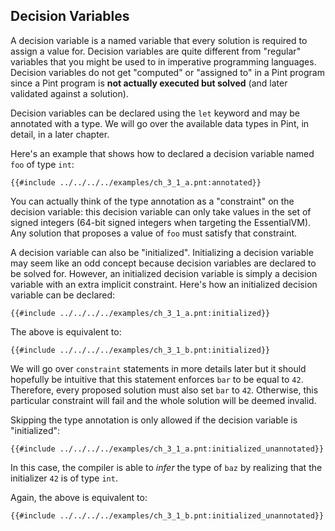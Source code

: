 ## Decision Variables

A decision variable is a named variable that every solution is required to assign a value for.
Decision variables are quite different from "regular" variables that you might be used to in
imperative programming languages. Decision variables do not get "computed" or "assigned to" in a
Pint program since a Pint program is **not actually executed but solved** (and later validated
against a solution).

Decision variables can be declared using the `let` keyword and may be annotated with a type. We will
go over the available data types in Pint, in detail, in a later chapter.

Here's an example that shows how to declared a decision variable named `foo` of type `int`:

```pint
{{#include ../../../../examples/ch_3_1_a.pnt:annotated}}
```

You can actually think of the type annotation as a "constraint" on the decision variable: this
decision variable can only take values in the set of signed integers (64-bit signed integers when
targeting the EssentialVM). Any solution that proposes a value of `foo` must satisfy that
constraint.

A decision variable can also be "initialized". Initializing a decision variable may seem like an odd
concept because decision variables are declared to be solved for. However, an initialized decision
variable is simply a decision variable with an extra implicit constraint. Here's how an initialized
decision variable can be declared:

```pint
{{#include ../../../../examples/ch_3_1_a.pnt:initialized}}
```

The above is equivalent to:

```pint
{{#include ../../../../examples/ch_3_1_b.pnt:initialized}}
```

We will go over `constraint` statements in more details later but it should hopefully be intuitive
that this statement enforces `bar` to be equal to `42`. Therefore, every proposed solution must also
set `bar` to `42`. Otherwise, this particular constraint will fail and the whole solution will be
deemed invalid.

Skipping the type annotation is only allowed if the decision variable is "initialized":

```pint
{{#include ../../../../examples/ch_3_1_a.pnt:initialized_unannotated}}
```

In this case, the compiler is able to _infer_ the type of `baz` by realizing that the initializer
`42` is of type `int`.

Again, the above is equivalent to:

```pint
{{#include ../../../../examples/ch_3_1_b.pnt:initialized_unannotated}}
```
